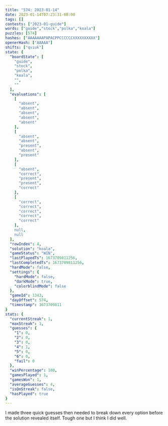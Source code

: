 ```yaml
---
title: "574: 2023-01-14"
date: 2023-01-14T07:23:31-08:00
tags: []
contests: ["2023-01-guide"]
words: ["guide","stock","polka","koala"]
puzzles: [574]
hashes: ["AAAAAAAPAPACPPCCCCCCXXXXXXXXXX"]
openerHash: ["AAAAA"]
shifts: ["qviuk"]
state: {
  "boardState": [
    "guide",
    "stock",
    "polka",
    "koala",
    "",
    ""
  ],
  "evaluations": [
    [
      "absent",
      "absent",
      "absent",
      "absent",
      "absent"
    ],
    [
      "absent",
      "absent",
      "present",
      "absent",
      "present"
    ],
    [
      "absent",
      "correct",
      "present",
      "present",
      "correct"
    ],
    [
      "correct",
      "correct",
      "correct",
      "correct",
      "correct"
    ],
    null,
    null
  ],
  "rowIndex": 4,
  "solution": "koala",
  "gameStatus": "WIN",
  "lastPlayedTs": 1673709811256,
  "lastCompletedTs": 1673709811256,
  "hardMode": false,
  "settings": {
    "hardMode": false,
    "darkMode": true,
    "colorblindMode": false
  },
  "gameId": 1343,
  "dayOffset": 574,
  "timestamp": 1673709811
}
stats: {
  "currentStreak": 1,
  "maxStreak": 1,
  "guesses": {
    "1": 0,
    "2": 0,
    "3": 0,
    "4": 1,
    "5": 0,
    "6": 0,
    "fail": 0
  },
  "winPercentage": 100,
  "gamesPlayed": 1,
  "gamesWon": 1,
  "averageGuesses": 4,
  "isOnStreak": false,
  "hasPlayed": true
}
---
```

<!-- more -->
I made three quick guesses then needed to break down every option before the solution revealed itself. Tough one but I think I did well. 
